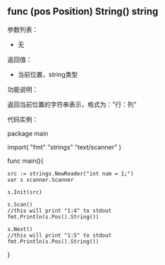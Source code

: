 ## func (pos Position) String() string

参数列表：

- 无

返回值：

- 当前位置，string类型

功能说明：

返回当前位置的字符串表示，格式为："行：列"

代码实例：

package main

import(
	"fmt"
	"strings"
	"text/scanner"
)

func main(){

	src := strings.NewReader("int num = 1;")
	var s scanner.Scanner

	s.Init(src)

	s.Scan()
	//this will print "1:4" to stdout
	fmt.Println(s.Pos().String())

	s.Next()
	//this will print "1:5" to stdout
	fmt.Println(s.Pos().String())
}

